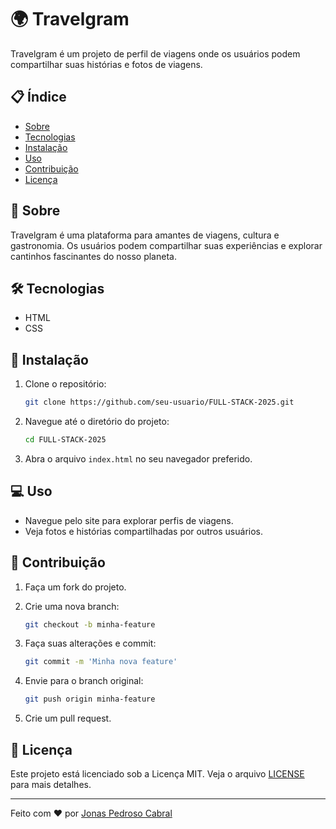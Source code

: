 # 🌍 Travelgram

Travelgram é um projeto de perfil de viagens onde os usuários podem compartilhar suas histórias e fotos de viagens.

## 📋 Índice

- [Sobre](#sobre)
- [Tecnologias](#tecnologias)
- [Instalação](#instalação)
- [Uso](#uso)
- [Contribuição](#contribuição)
- [Licença](#licença)

## 📖 Sobre

Travelgram é uma plataforma para amantes de viagens, cultura e gastronomia. Os usuários podem compartilhar suas experiências e explorar cantinhos fascinantes do nosso planeta.

## 🛠️ Tecnologias

- HTML
- CSS

## 🚀 Instalação

1. Clone o repositório:

   ```bash
   git clone https://github.com/seu-usuario/FULL-STACK-2025.git
   ```

2. Navegue até o diretório do projeto:

   ```bash
   cd FULL-STACK-2025
   ```

3. Abra o arquivo `index.html` no seu navegador preferido.

## 💻 Uso

- Navegue pelo site para explorar perfis de viagens.
- Veja fotos e histórias compartilhadas por outros usuários.

## 🤝 Contribuição

1. Faça um fork do projeto.
2. Crie uma nova branch:

   ```bash
   git checkout -b minha-feature
   ```

3. Faça suas alterações e commit:

   ```bash
   git commit -m 'Minha nova feature'
   ```

4. Envie para o branch original:

   ```bash
   git push origin minha-feature
   ```

5. Crie um pull request.

## 📄 Licença

Este projeto está licenciado sob a Licença MIT. Veja o arquivo [LICENSE](LICENSE) para mais detalhes.

---
Feito com ❤️ por [Jonas Pedroso Cabral](https://github.com/JONAS0607)
